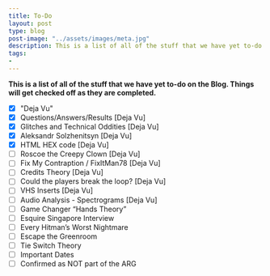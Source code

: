 ```yaml
---
title: To-Do
layout: post
type: blog
post-image: "../assets/images/meta.jpg"
description: This is a list of all of the stuff that we have yet to-do on the Blog. Things will get checked off as they are completed.
tags:
- 
---
```

**This is a list of all of the stuff that we have yet to-do on the Blog. Things will get checked off as they are completed.**
- [x] "Deja Vu"
- [x] Questions/Answers/Results [Deja Vu]
- [x] Glitches and Technical Oddities [Deja Vu]
- [x] Aleksandr Solzhenitsyn [Deja Vu]
- [x] HTML HEX code [Deja Vu]
- [ ] Roscoe the Creepy Clown [Deja Vu]
- [ ] Fix My Contraption / FixItMan78 [Deja Vu]
- [ ] Credits Theory [Deja Vu]
- [ ] Could the players break the loop? [Deja Vu]
- [ ] VHS Inserts [Deja Vu]
- [ ] Audio Analysis - Spectrograms [Deja Vu]
- [ ] Game Changer “Hands Theory”
- [ ] Esquire Singapore Interview
- [ ] Every Hitman’s Worst Nightmare
- [ ] Escape the Greenroom
- [ ] Tie Switch Theory
- [ ] Important Dates
- [ ] Confirmed as NOT part of the ARG